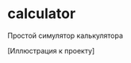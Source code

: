 # calculator
Простой симулятор калькулятора

[Иллюстрация к проекту] <img scr="https://github.com/pavlukha/calculator/blob/master/calcProjectScrShot.png" />
